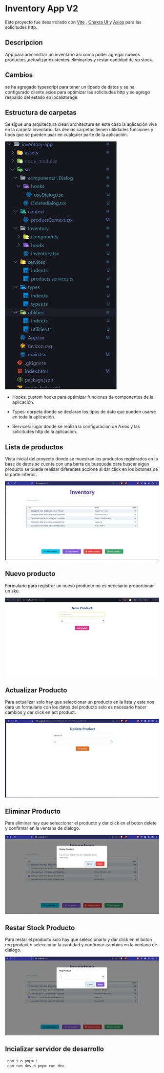 # Inventory App V2

Este proyecto fue desarrollado  con [Vite](https://vitejs.dev/) , [Chakra UI ](https://chakra-ui.com/) y
[Axios](https://axios-http.com/es/) para las solicitudes http.

## Descripcion 
App para administrar un inventario asi como poder agregar nuevos productos ,actualizar existentes eliminarlos y restar cantidad de su stock.

## Cambios 
se ha agregado typescript para tener un tipado de datos y se ha configurado cliente axios para optimizar las solicitudes http y se agrego respaldo del estado en localstorage.

## Estructura de carpetas 
Se sigue una arquitectura clean architecture en este caso la aplicación vive en la carpeta inventario. las demas carpetas tienen utilidades funciones y tipos que se pueden usar en cualquier parte de la aplicación.

![Estructura de carpetas](assets/tree.PNG)

- Hooks: custom hooks para optimizar funciones de componentes de la aplicación.

- Types: carpeta donde se declaran los tipos de dato que pueden usarse en toda la aplicación.

- Services: lugar donde se realiza la configuracion de Axios y las solicitudes http de la aplicación.

## Lista de productos 
Vista inicial del proyecto donde se muestran los productos registrados en la base de datos se cuenta con una barra de busqueda para buscar algun producto se puede realizar diferentes accione al dar click en los botones de la parte inferior.

![Lista de Productos](assets/list.png)


## Nuevo producto 
Formulario para registrar un nuevo producto no es necesario proportionar un sku.

![Nuevo producto](assets/newproduct.PNG)

## Actualizar Producto
Para actualizar solo hay que seleccionar un producto en la lista y este nos dara un formulario con los datos del producto solo es necesario hacer cambios y dar click en act product.


![Actualizar producto](assets/update.PNG)

## Eliminar Producto

Para eliminar hay que seleccionar el producto y dar click en el boton delete y confirmar en la ventana de dialogo.


![Actualizar producto](assets/delete.PNG)


## Restar Stock Producto

Para restar el producto solo hay que seleccionarlo y dar click en el boton req product y seleccionar la cantidad y confirmar cambios en la ventana de dialogo.

![Restar stock producto](assets/restcan.PNG)


## Incializar servidor de desarrollo

```node
 npm i o pnpm i
 npm run dev o pnpm run dev
```